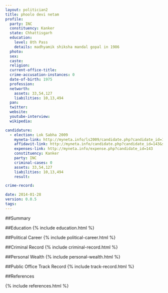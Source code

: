 ```yaml
---
layout: politician2
title: phoolo devi netam
profile: 
  party: INC
  constituency: Kanker
  state: Chhattisgarh
  education: 
    level: 8th Pass
    details: madhyamik shiksha mandal gopal in 1986
  photo: 
  sex: 
  caste: 
  religion: 
  current-office-title: 
  crime-accusation-instances: 0
  date-of-birth: 1975
  profession: 
  networth: 
    assets: 33,54,127
    liabilities: 10,13,494
  pan: 
  twitter: 
  website: 
  youtube-interview: 
  wikipedia: 

candidature: 
  - election: Lok Sabha 2009
    myneta-link: http://myneta.info/ls2009/candidate.php?candidate_id=143
    affidavit-link: http://myneta.info/candidate.php?candidate_id=143&scan=original
    expenses-link: http://myneta.info/expense.php?candidate_id=143
    constituency: Kanker 
    party: INC
    criminal-cases: 0
    assets: 33,54,127
    liabilities: 10,13,494
    result:  

crime-record: 

date: 2014-01-28
version: 0.0.5
tags: 
---
```

##Summary


##Education
{% include education.html %}


##Political Career
{% include political-career.html %}


##Criminal Record
{% include criminal-record.html %}


##Personal Wealth
{% include personal-wealth.html %}


##Public Office Track Record
{% include track-record.html %}


##References


{% include references.html %}